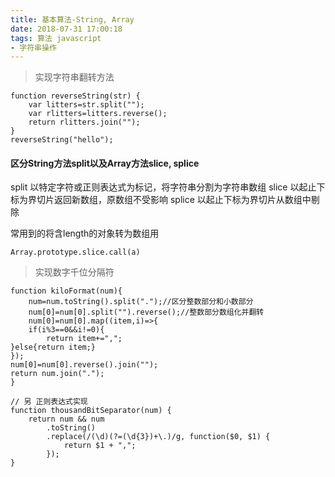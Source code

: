 ```yaml
---
title: 基本算法-String, Array
date: 2018-07-31 17:00:18
tags: 算法 javascript
- 字符串操作
---
```

>实现字符串翻转方法
```
function reverseString(str) {
    var litters=str.split("");
    var rlitters=litters.reverse();
    return rlitters.join("");
}
reverseString("hello");
```
#### 区分String方法split以及Array方法slice, splice
split 以特定字符或正则表达式为标记，将字符串分割为字符串数组
slice 以起止下标为界切片返回新数组，原数组不受影响
splice 以起止下标为界切片从数组中剔除

常用到的将含length的对象转为数组用
```
Array.prototype.slice.call(a)
```
>实现数字千位分隔符<br>
```
function kiloFormat(num){
	num=num.toString().split(".");//区分整数部分和小数部分
	num[0]=num[0].split("").reverse();//整数部分数组化并翻转
	num[0]=num[0].map((item,i)=>{
	if(i%3==0&&i!=0){
		return item+=",";
}else{return item;}
});
num[0]=num[0].reverse().join("");
return num.join(".");
}
```
```
// 另 正则表达式实现
function thousandBitSeparator(num) {
    return num && num
        .toString()
        .replace(/(\d)(?=(\d{3})+\.)/g, function($0, $1) {
            return $1 + ",";
        });
}
```